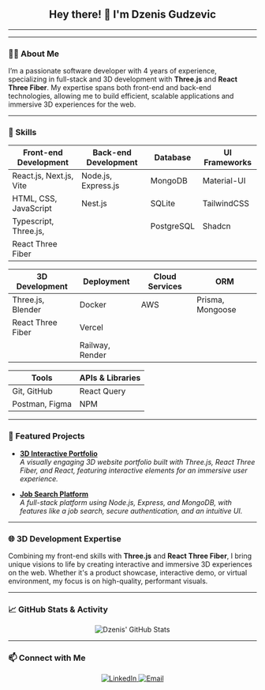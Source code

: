 <h2 align="center">Hey there! 👋 I'm Dzenis Gudzevic</h2>
<hr />

---

### 👨‍💻 About Me

I’m a passionate software developer with 4 years of experience, specializing in full-stack and 3D development with **Three.js** and **React Three Fiber**. My expertise spans both front-end and back-end technologies, allowing me to build efficient, scalable applications and immersive 3D experiences for the web.

---

### 🔧 Skills

| **Front-end Development** | **Back-end Development** | **Database** | **UI Frameworks** |
| ------------------------- | ------------------------ | ------------ | ----------------- |
| React.js, Next.js, Vite   | Node.js, Express.js      | MongoDB      | Material-UI       |
| HTML, CSS, JavaScript     | Nest.js                  | SQLite       | TailwindCSS       |
| Typescript, Three.js,     |                          | PostgreSQL   | Shadcn            |
| React Three Fiber         |                          |              |                   |

| **3D Development** | **Deployment** | **Cloud Services** | **ORM**          |
| ------------------ | -------------- | ------------------ | -------------    |
| Three.js, Blender  | Docker         | AWS                | Prisma, Mongoose |
| React Three Fiber  | Vercel         |                    |                  |
|                    | Railway, Render|                    |                  |

| **Tools**          | **APIs & Libraries** | 
| ------------------ | -------------------- | 
| Git, GitHub        | React Query          |
| Postman, Figma     | NPM                  |

---

### 🚀 Featured Projects

- **[3D Interactive Portfolio]([https://github.com/username/3d-website](https://github.com/Dzenoo/3d-portfolio))**  
  *A visually engaging 3D website portfolio built with Three.js, React Three Fiber, and React, featuring interactive elements for an immersive user experience.*
  
- **[Job Search Platform]([https://github.com/username/ecommerce](https://github.com/Dzenoo/Job-Searching-App))**  
  *A full-stack platform using Node.js, Express, and MongoDB, with features like a job search, secure authentication, and an intuitive UI.*

---

### 🌐 3D Development Expertise

Combining my front-end skills with **Three.js** and **React Three Fiber**, I bring unique visions to life by creating interactive and immersive 3D experiences on the web. Whether it's a product showcase, interactive demo, or virtual environment, my focus is on high-quality, performant visuals.

---

### 📈 GitHub Stats & Activity

<p align="center">
  <img src="https://github-readme-stats.vercel.app/api?username=Dzenoo&show_icons=true&theme=radical" alt="Dzenis' GitHub Stats" />
</p>

---

### 📫 Connect with Me

<p align="center">
  <a href="https://www.linkedin.com/in/your-profile](https://www.linkedin.com/in/dzenis-gudzevic-41460b244/" target="_blank">
    <img src="https://img.shields.io/badge/LinkedIn-blue?style=for-the-badge&logo=linkedin" alt="LinkedIn">
  </a>
  <a href="mailto:dzenisgudzevic18@gmail.com" target="_blank">
    <img src="https://img.shields.io/badge/Email-red?style=for-the-badge&logo=gmail&logoColor=white" alt="Email">
  </a>
</p>
